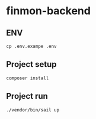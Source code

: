 # finmon-backend

## ENV
```
cp .env.exampe .env
```

## Project setup
```
composer install
```

## Project run
```
./vendor/bin/sail up
```

